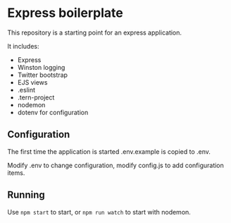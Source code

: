 # Express boilerplate

This repository is a starting point for an express application.

It includes:
* Express
* Winston logging
* Twitter bootstrap
* EJS views
* .eslint
* .tern-project
* nodemon
* dotenv for configuration

## Configuration

The first time the application is started .env.example is copied to .env.

Modify .env to change configuration, modify config.js to add
configuration items.

## Running

Use `npm start` to start, or `npm run watch` to start with nodemon.
